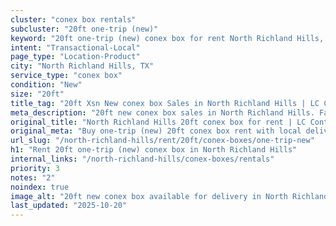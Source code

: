```yaml
---
cluster: "conex box rentals"
subcluster: "20ft one-trip (new)"
keyword: "20ft one-trip (new) conex box for rent North Richland Hills, TX"
intent: "Transactional-Local"
page_type: "Location-Product"
city: "North Richland Hills, TX"
service_type: "conex box"
condition: "New"
size: "20ft"
title_tag: "20ft Xsn New conex box Sales in North Richland Hills | LC Container"
meta_description: "20ft new conex box sales in North Richland Hills. Fast delivery, competitive pricing. Serving conex boxes area. Quote ID: AF4. Call (214) 524-4168 for your free quote today."
original_title: "North Richland Hills 20ft conex box for rent | LC Container"
original_meta: "Buy one-trip (new) 20ft conex box rent with local delivery in North Richland Hills, TX. LC Container — local Since 2003. Request a fast quote today."
url_slug: "/north-richland-hills/rent/20ft/conex-boxes/one-trip-new"
h1: "Rent 20ft one-trip (new) conex box in North Richland Hills"
internal_links: "/north-richland-hills/conex-boxes/rentals"
priority: 3
notes: "2"
noindex: true
image_alt: "20ft new conex box available for delivery in North Richland Hills"
last_updated: "2025-10-20"
---
```


<!-- TODO: Add unique city/inventory copy, images, and internal links here. -->
